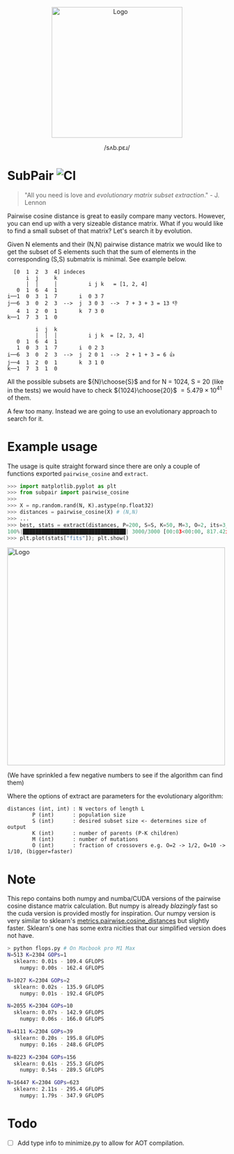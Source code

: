 <p align="center">
    <img width="300" alt="Logo" src="https://user-images.githubusercontent.com/3115640/203899211-fff1c9d8-10cd-4a84-88b5-518a591cd1e5.jpeg">
    <p align="center">/sʌb.pɛɹ/</p>
</p>

# SubPair  ![CI](https://github.com/lfrati/subpair/actions/workflows/test.yml/badge.svg)

> "All you need is love and _evolutionary matrix subset extraction_." - J. Lennon

Pairwise cosine distance is great to easily compare many vectors. However, you can end up with a very sizeable distance matrix. What if you would like to find a small subset of that matrix? Let's search it by evolution.

Given N elements and their (N,N) pairwise distance matrix we would like to get the subset of S elements such that the sum of elements in the corresponding (S,S) submatrix is minimal. See example below.

```
  [0  1  2  3  4] indeces 
      i  j     k    
      │  │     │          i j k   = [1, 2, 4]
   0  1  6  4  1                   
i──1  0  3  1  7       i  0 3 7     
j──6  3  0  2  3  -->  j  3 0 3  -->  7 + 3 + 3 = 13 👎
   4  1  2  0  1       k  7 3 0
k──1  7  3  1  0

         i  j  k    
         │  │  │          i j k  = [2, 3, 4]   
   0  1  6  4  1                   
   1  0  3  1  7       i  0 2 3     
i──6  3  0  2  3  -->  j  2 0 1  -->  2 + 1 + 3 = 6 👍
j──4  1  2  0  1       k  3 1 0
k──1  7  3  1  0
```

All the possible subsets are ${N}\choose{S}$ and for N = 1024, S = 20 (like in the tests) we would have to check ${1024}\choose{20}$ $= 5.479 \times 10^{41}$ of them. 

A few too many. Instead we are going to use an evolutionary approach to search for it.

# Example usage

The usage is quite straight forward since there are only a couple of functions exported `pairwise_cosine` and `extract`.

```python
>>> import matplotlib.pyplot as plt
>>> from subpair import pairwise_cosine
>>>
>>> X = np.random.rand(N, K).astype(np.float32)
>>> distances = pairwise_cosine(X) # (N,N)
>>> ...
>>> best, stats = extract(distances, P=200, S=S, K=50, M=3, O=2, its=3_000)
100%|█████████████████████████████████| 3000/3000 [00:03<00:00, 817.42it/s]
>>> plt.plot(stats["fits"]); plt.show()
```
<p align="left">
    <img width="500" alt="Logo" src="https://user-images.githubusercontent.com/3115640/204059389-730df61a-4e87-4023-b7c7-038b329dc6a6.png">
    <p>(We have sprinkled a few negative numbers to see if the algorithm can find them)</p>
</p>
Where the options of extract are parameters for the evolutionary algorithm:

``` 
distances (int, int) : N vectors of length L
        P (int)      : population size
        S (int)      : desired subset size <- determines size of output
        K (int)      : number of parents (P-K children)
        M (int)      : number of mutations
        O (int)      : fraction of crossovers e.g. O=2 -> 1/2, O=10 -> 1/10, (bigger=faster)
```

# Note

This repo contains both numpy and numba/CUDA versions of the pairwise cosine distance matrix calculation. But numpy is already _blazingly_ fast so the cuda version is provided mostly for inspiration. Our numpy version is very similar to sklearn's [metrics.pairwise.cosine_distances](https://scikit-learn.org/stable/modules/generated/sklearn.metrics.pairwise.cosine_distances.html) but slightly faster. Sklearn's one has some extra nicities that our simplified version does not have.

```bash
> python flops.py # On Macbook pro M1 Max
N=513 K=2304 GOPs=1
  sklearn: 0.01s - 109.4 GFLOPS
    numpy: 0.00s - 162.4 GFLOPS

N=1027 K=2304 GOPs=2
  sklearn: 0.02s - 135.9 GFLOPS
    numpy: 0.01s - 192.4 GFLOPS

N=2055 K=2304 GOPs=10
  sklearn: 0.07s - 142.9 GFLOPS
    numpy: 0.06s - 166.0 GFLOPS

N=4111 K=2304 GOPs=39
  sklearn: 0.20s - 195.8 GFLOPS
    numpy: 0.16s - 248.6 GFLOPS

N=8223 K=2304 GOPs=156
  sklearn: 0.61s - 255.3 GFLOPS
    numpy: 0.54s - 289.5 GFLOPS

N=16447 K=2304 GOPs=623
  sklearn: 2.11s - 295.4 GFLOPS
    numpy: 1.79s - 347.9 GFLOPS
```

# Todo
- [ ] Add type info to minimize.py to allow for AOT compilation.
